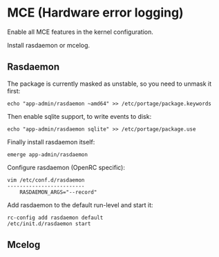 # MCE (Hardware error logging)

Enable all MCE features in the kernel configuration.

Install rasdaemon or mcelog.

## Rasdaemon

The package is currently masked as unstable, so you need to unmask it first:

```console
echo "app-admin/rasdaemon ~amd64" >> /etc/portage/package.keywords
```

Then enable sqlite support, to write events to disk:

```console
echo "app-admin/rasdaemon sqlite" >> /etc/portage/package.use
```

Finally install rasdaemon itself:

```console
emerge app-admin/rasdaemon
```

Configure rasdaemon (OpenRC specific):

```console
vim /etc/conf.d/rasdaemon
-------------------------
	RASDAEMON_ARGS="--record"
```

Add rasdaemon to the default run-level and start it:

```console
rc-config add rasdaemon default
/etc/init.d/rasdaemon start
```

## Mcelog
